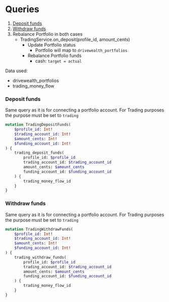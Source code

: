 # Queries

1. [Deposit funds](#deposit-funds)
2. [Withdraw funds](#withdraw-funds)
3. Rebalance Portfolio in both cases
   - TradingService.on_deposit(profile_id, amount_cents)
      - Update Portfolio status
         - Portfolio will map to `drivewealth_portfolios`
      - Rebalance Portfolio funds
         - cash: `target = actual`

Data used:
- drivewealth_portfolios
- trading_money_flow

### Deposit funds
Same query as it is for connecting a portfolio account. For Trading purposes the purpose must be set to `trading` 
```graphql
mutation TradingDepositFunds(
    $profile_id: Int!
    $trading_account_id: Int!
    $amount_cents: Int!
    $funding_account_id: Int!
) {
    trading_deposit_funds(
        profile_id: $profile_id
        trading_account_id: $trading_account_id
        amount_cents: $amount_cents
        funding_account_id: $funding_account_id
    ) {
        trading_money_flow_id
    }
}
```

### Withdraw funds
Same query as it is for connecting a portfolio account. For Trading purposes the purpose must be set to `trading` 
```graphql
mutation TradingWithdrawFunds(
    $profile_id: Int!
    $trading_account_id: Int!
    $amount_cents: Int!
    $funding_account_id: Int!
) {
    trading_withdraw_funds(
        profile_id: $profile_id
        trading_account_id: $trading_account_id
        amount_cents: $amount_cents
        funding_account_id: $funding_account_id
    ) {
        trading_money_flow_id
    }
}
```

